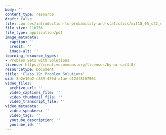 ```yaml
---
body: ''
content_type: resource
draft: false
file: courses/introduction-to-probability-and-statistics/mit18_05_s22_class19_pset_sol.pdf
file_size: 110756
file_type: application/pdf
image_metadata:
  caption: ''
  credit: ''
  image-alt: ''
learning_resource_types:
- Problem Sets with Solutions
license: https://creativecommons.org/licenses/by-nc-sa/4.0/
resourcetype: Document
title: 'Class 19: Problem Solutions'
uid: 3a2e10a2-c339-470d-a1ae-d124f8167504
video_files:
  archive_url: ''
  video_captions_file: ''
  video_thumbnail_file: ''
  video_transcript_file: ''
video_metadata:
  video_speakers: ''
  video_tags: ''
  youtube_description: ''
  youtube_id: ''
---
```

